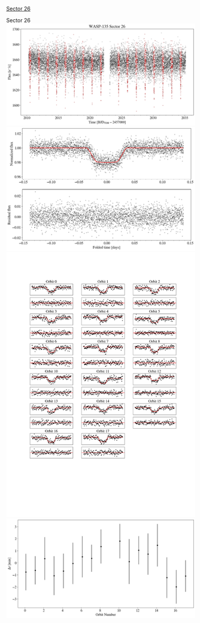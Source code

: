 [Sector 26](#sector26)

<a name = "sector26"></a>
Sector 26
![alt text](/tt/WASP-135_Sector_26/WASP-135_Sector_26_a_TimeSeries.png)
![alt text](/tt/WASP-135_Sector_26/WASP-135_Sector_26_b_FoldedLightCurve.png)
![alt text](/tt/WASP-135_Sector_26/WASP-135_Sector_26_b_IndividualTransitsWithFit.png)
![alt text](/tt/WASP-135_Sector_26/WASP-135_Sector_26_c_TimingResiduals.png)

